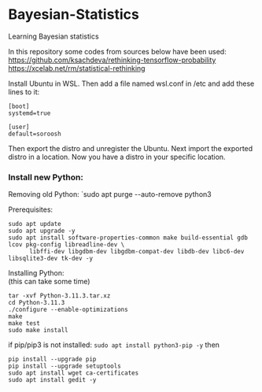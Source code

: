 # Bayesian-Statistics
Learning Bayesian statistics

In this repository some codes from sources below have been used:\
https://github.com/ksachdeva/rethinking-tensorflow-probability \
https://xcelab.net/rm/statistical-rethinking


Install Ubuntu in WSL. Then add a file named wsl.conf in /etc and add these lines to it:
```
[boot]
systemd=true

[user]
default=soroosh
```
Then export the distro and unregister the Ubuntu. Next import the exported distro in a location. Now you have a distro in your specific location.
### Install new Python:

Removing old Python:
`sudo apt purge --auto-remove python3

Prerequisites:
```
sudo apt update
sudo apt upgrade -y
sudo apt install software-properties-common make build-essential gdb lcov pkg-config libreadline-dev \
      libffi-dev libgdbm-dev libgdbm-compat-dev libdb-dev libc6-dev libsqlite3-dev tk-dev -y
```
Installing Python:\
(this can take some time)
```
tar -xvf Python-3.11.3.tar.xz
cd Python-3.11.3
./configure --enable-optimizations
make
make test
sudo make install
```
if pip/pip3 is not installed: `sudo apt install python3-pip -y` then
```
pip install --upgrade pip
pip install --upgrade setuptools
sudo apt install wget ca-certificates
sudo apt install gedit -y
```
